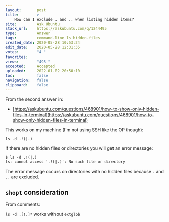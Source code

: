 ```yaml
---
layout:       post
title:        >
    How can I exclude . and .. when listing hidden items?
site:         Ask Ubuntu
stack_url:    https://askubuntu.com/q/1244495
type:         Answer
tags:         command-line ls hidden-files
created_date: 2020-05-28 10:53:24
edit_date:    2020-05-28 12:31:35
votes:        "4 "
favorites:    
views:        "495 "
accepted:     Accepted
uploaded:     2022-01-02 20:50:10
toc:          false
navigation:   false
clipboard:    false
---
```


From the second answer in:

- [https://askubuntu.com/questions/468901/how-to-show-only-hidden-files-in-terminal](https://askubuntu.com/questions/468901/how-to-show-only-hidden-files-in-terminal)

This works on my machine (I'm not using SSH like the OP though):

``` 
ls -d .!(|.)

```

If there are no hidden files or directories you will get an error message:

``` 
$ ls -d .!(|.)
ls: cannot access '.!(|.)': No such file or directory

```

The error message occurs on directories with no hidden files because `.` and `..` are excluded.

## `shopt` consideration

From comments:

`ls -d .[!.]*` works without `extglob`
